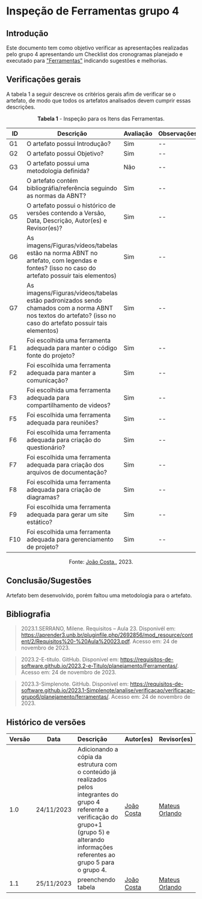 #  Inspeção de Ferramentas grupo 4

## Introdução
Este documento tem como objetivo verificar as apresentações realizadas pelo grupo 4 apresentando um Checklist dos cronogramas planejado e executado para  ["Ferramentas"](https://requisitos-de-software.github.io/2023.2-e-Titulo/planejamento/Ferramentas/) indicando sugestões e melhorias.

## Verificações gerais
A tabela 1 a seguir descreve os critérios gerais afim de verificar se o artefato, de modo que todos os artefatos analisados devem cumprir essas descrições.

<center>

**Tabela 1** - Inspeção para os Itens das Ferramentas.

 ID | Descrição | Avaliação | Observações |
| ---| -------- | --------- | ------------ |
| G1  | O artefato possui Introdução? | Sim | -- |
| G2  | O artefato possui Objetivo? | Sim | -- |
| G3  | O artefato possui uma metodologia definida? | Não | -- |
| G4  | O artefato contém bibliográfia/referência seguindo as normas da ABNT? | Sim | -- |
| G5  | O artefato possui o histórico de versões contendo a Versão, Data, Descrição, Autor(es) e Revisor(es)? | Sim | -- |
| G6  | As imagens/Figuras/vídeos/tabelas estão na norma ABNT no artefato, com legendas e fontes? (isso no caso do artefato possuir tais elementos) | Sim | -- |
| G7  | As imagens/Figuras/vídeos/tabelas estão padronizados sendo chamados com a norma ABNT nos textos do artefato? (isso no caso do artefato possuir tais elementos) | Sim | -- |
| F1 | Foi escolhida uma ferramenta adequada para manter o código fonte do projeto? | Sim | -- |
| F2 | Foi escolhida uma ferramenta adequada para manter a comunicação? | Sim | -- |
| F3 | Foi escolhida uma ferramenta adequada para compartilhamento de videos? | Sim | -- |
| F5 | Foi escolhida uma ferramenta adequada para reuniões? | Sim | -- |
| F6 | Foi escolhida uma ferramenta adequada para criação do questionário? | Sim | -- |
| F7 | Foi escolhida uma ferramenta adequada para criação dos arquivos de documentação? | Sim| -- |
| F8 | Foi escolhida uma ferramenta adequada para criação de diagramas? | Sim | -- |
| F9 | Foi escolhida uma ferramenta adequada para gerar um site estático? | Sim | -- |
| F10 | Foi escolhida uma ferramenta adequada para gerenciamento de projeto? | Sim | -- |


Fonte: [João Costa.](https://github.com/jvcostta), 2023.

</center>

## Conclusão/Sugestões
Artefato bem desenvolvido, porém faltou uma metodologia para o artefato.

## Bibliografia

> 2023.1.SERRANO, Milene. Requisitos – Aula 23. Disponivél em: https://aprender3.unb.br/pluginfile.php/2692856/mod_resource/content/2/Requisitos%20-%20Aula%20023.pdf. Acesso em: 24 de novembro de 2023.

> 2023.2-E-titulo. GitHub. Disponível em: https://requisitos-de-software.github.io/2023.2-e-Titulo/planejamento/Ferramentas/. Acesso em: 24 de novembro de 2023.

> 2023.3-Simplenote. GitHub. Disponível em: https://requisitos-de-software.github.io/2023.1-Simplenote/analise/verificacao/verificacao-grupo6/planejamento/ferramentas/. Acesso em: 24 de novembro de 2023.

## Histórico de versões
| Versão | Data       | Descrição                   | Autor(es)     | Revisor(es) |
|--------|------------|:-----------------------------|---------------|-------------|
| 1.0    | 24/11/2023 | Adicionando a cópia da estrutura com o conteúdo já realizados pelos integrantes do grupo 4 referente a verificação do grupo+1 (grupo 5) e alterando informações referentes ao grupo 5 para o grupo 4. |  [João Costa](https://github.com/jvcostta)   |  [Mateus Orlando](https://github.com/MateusPy) |
| 1.1    | 25/11/2023 | preenchendo tabela |  [João Costa](https://github.com/jvcostta)   |  [Mateus Orlando](https://github.com/MateusPy) |